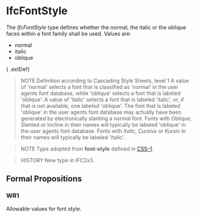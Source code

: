 # IfcFontStyle

The _IfcFontStyle_ type defines whether the normal, the italic or the oblique faces within a font family shall be used. Values are:

* normal
* italic
* oblique
<!-- end of short definition -->

{ .extDef}
> NOTE Definition according to Cascading Style Sheets, level 1
> A value of 'normal' selects a font that is classified as 'normal' in the user agents font database, while 'oblique' selects a font that is labeled 'oblique'. A value of 'italic' selects a font that is labeled 'italic', or, if that is not available, one labeled 'oblique'. The font that is labeled 'oblique' in the user agents font database may actually have been generated by electronically slanting a normal font. Fonts with Oblique, Slanted or Incline in their names will typically be labeled 'oblique' in the user agents font database. Fonts with _Italic, Cursive_ or _Kursiv_ in their names will typically be labeled 'italic'.

> NOTE Type adopted from **font-style** defined in [CSS-1](../content/bibliography.htm#CSS1).

> HISTORY New type in IFC2x3.

## Formal Propositions

### WR1
Allowable values for font style.

